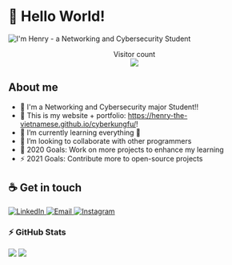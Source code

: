 # :wave: Hello World! 

<img src="https://raw.githubusercontent.com/sagar-viradiya/sagar-viradiya/master/resources/banner.png" alt="I'm Henry - a Networking and Cybersecurity Student">
<p align="center"> 
  Visitor count<br>
  <img src="https://profile-counter.glitch.me/henry-the-vietnamese/count.svg" />
</p>


## About me

- 👦 I'm a Networking and Cybersecurity major Student!!
- 🔭 This is my website + portfolio: https://henry-the-vietnamese.github.io/cyberkungfu/!
- 🌱 I’m currently learning everything 🤣
- 👯 I’m looking to collaborate with other programmers
- 🥅 2020 Goals: Work on more projects to enhance my learning
- ⚡ 2021 Goals: Contribute more to open-source projects

## :coffee: Get in touch

<a target="_blank" href="https://www.linkedin.com/in/tanducmai/" target="_blank">
<img alt="LinkedIn" src="https://img.shields.io/badge/LinkedIn-0077B5?style=for-the-badge&logo=linkedin&logoColor=white" />
</a>

<a target="_blank" href="mailto:tan.duc.work@gmail.com" target="_blank">
<img alt="Email" src="https://img.shields.io/badge/Gmail-D14836?style=for-the-badge&logo=gmail&logoColor=white" />
</a>

<a target="_blank" href="https://www.instagram.com/henry.maii/" target="_blank">
<img alt="Instagram" src="https://img.shields.io/badge/Instagram-E4405F?style=for-the-badge&logo=instagram&logoColor=white" />
</a>


### :zap: GitHub Stats

<img src="https://github-readme-stats.vercel.app/api?username=henry-the-vietnamese&show_icons=true&count_private=true,issues&hide_border=true" />
<img src="https://github-readme-stats.vercel.app/api/top-langs/?username=henry-the-vietnamese&layout=compact&show_icons=true&hide_border=true" />
